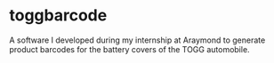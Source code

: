 # toggbarcode
A software I developed during my internship at Araymond to generate product barcodes for the battery covers of the TOGG automobile.
